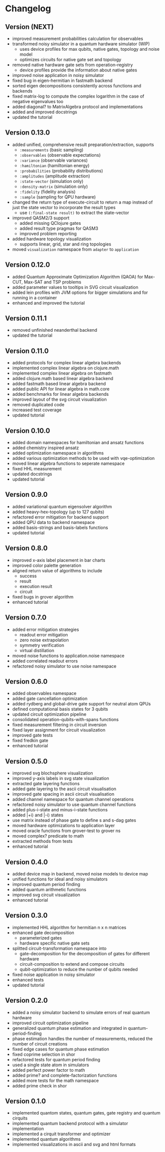 # Changelog

## Version (NEXT)
* improved measurement probabilities calculation for observables
* transformed noisy simulator in a quantum hardware simulator (WIP)
  * uses device profiles for max qubits, native gates, topology and noise model
  * optimizes circuits for native gate set and topology
* removed native hardware gate sets from operation-registry
  * device profiles provide the information about native gates
* improved noise application in noisy simulator
* fixed bug in eigen-hermitian in fastmath backend
* sorted eigen decompositions consistently across functions and backends
* fixed matrix-log to compute the complex logarithm in the case of negative eigenvalues too
* added diagonal? to MatrixAlgebra protocol and implementations
* added and improved docstrings
* updated the tutorial

## Version 0.13.0
* added unified, comprehensive result preparation/extraction, supports
  * `:measurements` (basic sampling)
  * `:observables` (observable expectations)
  * `:variance` (observable variances)
  * `:hamiltonian` (hamiltonian energy)
  * `:probabilities` (probability distributions)
  * `:amplitudes` (amplitude extraction)
  * `:state-vector` (simulation only)
  * `:density-matrix` (simulation only)
  * `:fidelity` (fidelity analysis)
  * `:sample` (sampling for QPU hardware)
* changed the return type of execute-circuit to return a map instead of just the state vector to incorporate the result types
  * use `(:final-state result)` to extract the state-vector
* improved QASM2/3 support
  * added missing QClojure gates
  * added result type pragmas for QASM3
  * improved problem reporting
* added hardware topology visualization
  * supports linear, grid, star and ring topologies
* moved `visualization` namespace from `adapter` to `application`

## Version 0.12.0
* added Quantum Approximate Optimization Algorithm (QAOA) for Max-CUT, Max-SAT and TSP problems
* added parameter values to tooltips in SVG circuit visualization
* added lein profiles with JVM options for bigger simulations and for running in a container
* enhanced and improved the tutorial

## Version 0.11.1
* removed unfinished neanderthal backend
* updated the tutorial

## Version 0.11.0
* added protocols for complex linear algebra backends
* implemented complex linear algebra on clojure.math
* implemented complex linear algebra on fastmath
* added clojure.math based linear algebra backend
* added fastmath based linear algebra backend
* added public API for linear algebra in math.core
* added benchmarks for linear algebra backends
* improved layout of the svg circuit visualization
* removed duplicated code
* increased test coverage
* updated tutorial

## Version 0.10.0
* added domain namespaces for hamiltonian and ansatz functions
* added chemistry inspired ansatz
* added optimization namespace in algorithms
* added various optimization methods to be used with vqe-optimization
* moved linear algebra functions to seperate namespace
* fixed HHL measurement
* updated docstrings
* updated tutorial

## Version 0.9.0
* added variational quantum eigensolver algorithm
* added heavy-hex-topology (up to 127 qubits)
* refactored error mitigation for backend support
* added QPU data to backend namespace
* added basis-strings and basis-labels functions
* updated tutorial

## Version 0.8.0
* improved x-axis label placement in bar charts
* improved color palette generation
* aligned return value of algorithms to include
  * success
  * result
  * execution result
  * circuit
* fixed bugs in grover algorithm
* enhanced tutorial

## Version 0.7.0
* added error mitigation strategies
  * readout error mitigation
  * zero noise extrapolation
  * symmetry verification
  * virtual distillation
* moved noise functions to application.noise namespace
* added correlated readout errors
* refactored noisy simulator to use noise namespace

## Version 0.6.0
* added observables namespace
* added gate cancellation optimization
* added rydberg and global-drive gate support for neutral atom QPUs
* defined computational basis states for 3 qubits
* updated circuit optimization pipeline
* consolidated operation-qubits-with-spans functions
* fixed measurement filtering in circuit inversion
* fixed layer assignment for circuit visualization
* improved gate tests
* fixed fredkin gate
* enhanced tutorial

## Version 0.5.0
* improved svg blochsphere visualization
* improved y-axis labels in svg state visualization
* extracted gate layering functions
* added gate layering to the ascii circuit visualisation
* improved gate spacing in  ascii circuit visualisation
* added channel namespace for quantum channel operations
* refactored noisy simulator to use quantum channel functions
* added plus-i-state and minus-i-state functions
* added |+i⟩ and |-i⟩ states
* use matrix instead of phase gate to define s and s-dag gates
* moved hardware optimizations to application layer
* moved oracle functions from grover-test to grover ns
* moved complex? predicate to math
* extracted methods from tests
* enhanced tutorial

## Version 0.4.0
* added device map in backend, moved noise models to device map
* unified functions for ideal and noisy simulators
* improved quantum period finding
* added quantum arithmetic functions
* improved svg circuit visualization
* enhanced tutorial

## Version 0.3.0
* implemented HHL algorithm for hermitian n x n matrices
* enhanced gate decomposition
  * parameterized gates
  * hardware specific native gate sets
* splitted circuit-transformation namespace into
  * gate-decomposition for the decomposition of gates for different hardware 
  * circuit-composition to extend and compose circuits
  * qubit-optimization to reduce the number of qubits needed
* fixed noise application in noisy simulator
* enhanced tests
* updated tutorial

## Version 0.2.0
* added a noisy simulator backend to simulate errors of real quantum hardware
* improved circuit optimization pipeline
* generalized quantum phase estimation and integrated in quantum-period-finding
* phase estimation handles the number of measurements, reduced the number of circuit creations
* fixed edge cases for quantum phase estimation
* fixed coprime selection in shor
* refactored tests for quantum period finding
* used a single state atom in simulators
* added perfect power factor to math
* added prime? and complete-factorization functions
* added more tests for the math namespace
* added prime check in shor

## Version 0.1.0
* implemented quantom states, quantum gates, gate registry and quantum cirquits
* implemented quantum backend protocol with a simulator implementation
* implemented a cirquit transformer and optimizer
* implemented quantum algorithms
* implemented visualizations in ascii and svg and html formats